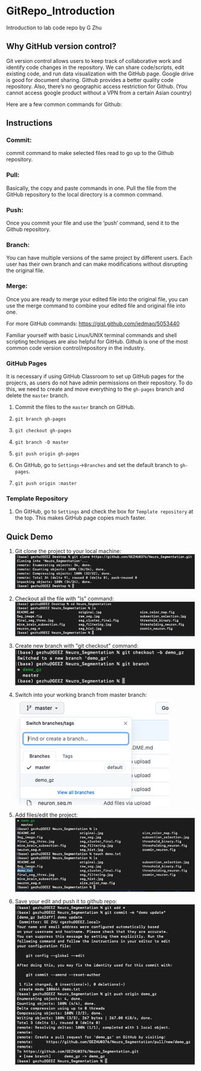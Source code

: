 # GitRepo_Introduction
Introduction to lab code repo
by G Zhu

## Why GitHub version control?

Git version control allows users to keep track of collaborative work and identify code changes in the repository. We can share code/scripts, edit existing code, and run data visualization with the GitHub page. Google drive is good for document sharing. Github provides a better quality code repository. Also, there’s no geographic access restriction for Github. (You cannot access google product without a VPN from a certain Asian country)

Here are a few common commands for Github:

## Instructions

### Commit:
commit command to make selected files read to go up to the Github repository. 

### Pull:
Basically, the copy and paste commands in one. Pull the file from the GitHub repository to the local directory is a common command. 

### Push:
Once you commit your file and use the ‘push’ command, send it to the Github repository. 

### Branch: 
You can have multiple versions of the same project by different users. Each user has their own branch and can make modifications without disrupting the original file. 

### Merge:
Once you are ready to merge your edited file into the original file, you can use the merge command to combine your edited file and original file into one. 

For more GitHub commands: https://gist.github.com/jedmao/5053440 

Familiar yourself with basic Linux/UNIX terminal commands and shell scripting techniques are also helpful for GitHub. Github is one of the most common code version control/repository in the industry. 

### GitHub Pages

It is necessary if using GitHub Classroom to set up GitHub pages for the projecrs, as users do not have admin permissions on their repository. To do this, we need to create and move everything to the `gh-pages` branch and delete the `master` branch.

1. Commit the files to the `master` branch on GitHub.

1. `git branch gh-pages`

1. `git checkout gh-pages`

1. `git branch -D master`

1. `git push origin gh-pages`

1. On GitHub, go to `Settings`->`Branches` and set the default branch to `gh-pages`.

1. `git push origin :master`

### Template Repository

1. On GitHub, go to `Settings` and check the box for `Template repository` at the top. This makes GitHub page copies much faster.


## Quick Demo 
1. Git clone the project to your local machine:<br />
![](images/git_clone.png)


2. Checkout all the file with "ls" command:<br />
![](images/ls_cloned.png)


3. Create new branch with "git checkout" command:<br />
![](images/checkcurrentbranch.png)


4. Switch into your working branch from master branch:<br />
![](images/newBranch_ongit.png)


5. Add files/edit the project:<br />
![](images/create_demo.png)


6. Save your edit and push it to github repo:<br />
![](images/pushcode.png)
